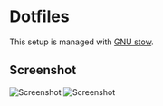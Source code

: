 # Dotfiles

This setup is managed with [GNU stow](https://www.gnu.org/software/stow/).

## Screenshot
![Screenshot](https://i.imgur.com/EOkM7re.png)
![Screenshot](https://i.imgur.com/U614IeQ.png)
